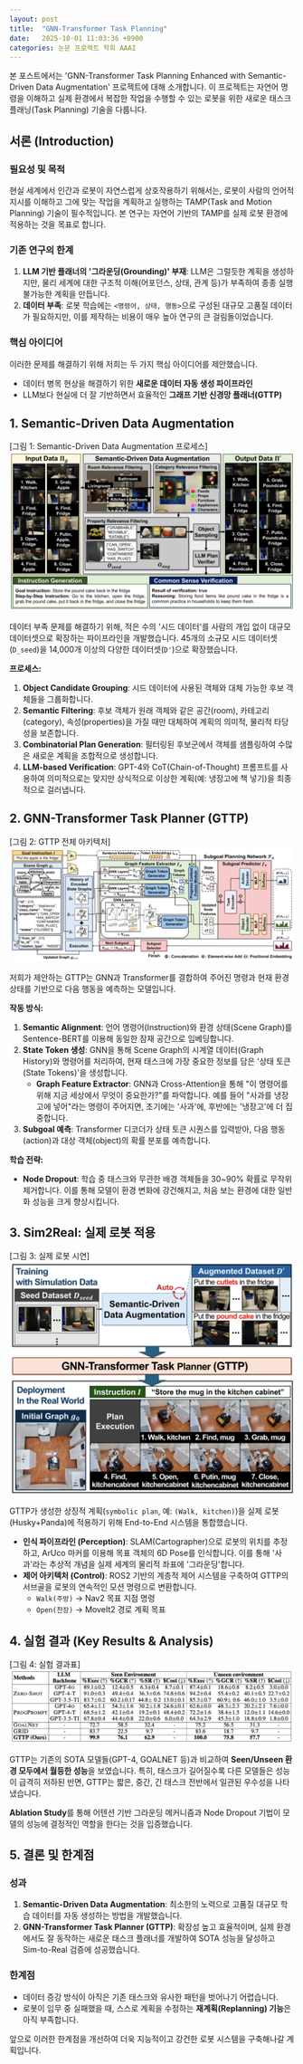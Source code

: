 ```yaml
---
layout: post
title:  "GNN-Transformer Task Planning"
date:   2025-10-01 11:03:36 +0900
categories: 논문 프로젝트 학회 AAAI
---
```


본 포스트에서는 'GNN-Transformer Task Planning Enhanced with Semantic-Driven Data Augmentation' 프로젝트에 대해 소개합니다. 이 프로젝트는 자연어 명령을 이해하고 실제 환경에서 복잡한 작업을 수행할 수 있는 로봇을 위한 새로운 태스크 플래닝(Task Planning) 기술을 다룹니다.

## 서론 (Introduction)

### 필요성 및 목적
현실 세계에서 인간과 로봇이 자연스럽게 상호작용하기 위해서는, 로봇이 사람의 언어적 지시를 이해하고 그에 맞는 작업을 계획하고 실행하는 TAMP(Task and Motion Planning) 기술이 필수적입니다. 본 연구는 자연어 기반의 TAMP를 실제 로봇 환경에 적용하는 것을 목표로 합니다.

### 기존 연구의 한계
1.  **LLM 기반 플래너의 '그라운딩(Grounding)' 부재**: LLM은 그럴듯한 계획을 생성하지만, 물리 세계에 대한 구조적 이해(어포던스, 상태, 관계 등)가 부족하여 종종 실행 불가능한 계획을 만듭니다.
2.  **데이터 부족**: 로봇 학습에는 `<명령어, 상태, 행동>`으로 구성된 대규모 고품질 데이터가 필요하지만, 이를 제작하는 비용이 매우 높아 연구의 큰 걸림돌이었습니다.

### 핵심 아이디어
이러한 문제를 해결하기 위해 저희는 두 가지 핵심 아이디어를 제안했습니다.
*   데이터 병목 현상을 해결하기 위한 **새로운 데이터 자동 생성 파이프라인**
*   LLM보다 현실에 더 잘 기반하면서 효율적인 **그래프 기반 신경망 플래너(GTTP)**

## 1. Semantic-Driven Data Augmentation

[그림 1: Semantic-Driven Data Augmentation 프로세스]
![Data Augmentation Process](/assets/img/project-gnn-tamp/slide_9.png)

데이터 부족 문제를 해결하기 위해, 적은 수의 '시드 데이터'를 사람의 개입 없이 대규모 데이터셋으로 확장하는 파이프라인을 개발했습니다. 45개의 소규모 시드 데이터셋(`D_seed`)을 14,000개 이상의 다양한 데이터셋(`D'`)으로 확장했습니다.

**프로세스:**
1.  **Object Candidate Grouping**: 시드 데이터에 사용된 객체와 대체 가능한 후보 객체들을 그룹화합니다.
2.  **Semantic Filtering**: 후보 객체가 원래 객체와 같은 공간(room), 카테고리(category), 속성(properties)을 가질 때만 대체하여 계획의 의미적, 물리적 타당성을 보존합니다.
3.  **Combinatorial Plan Generation**: 필터링된 후보군에서 객체를 샘플링하여 수많은 새로운 계획을 조합적으로 생성합니다.
4.  **LLM-based Verification**: GPT-4와 CoT(Chain-of-Thought) 프롬프트를 사용하여 의미적으로는 맞지만 상식적으로 이상한 계획(예: 냉장고에 책 넣기)을 최종적으로 걸러냅니다.

## 2. GNN-Transformer Task Planner (GTTP)

[그림 2: GTTP 전체 아키텍처]
![GTTP Overall Architecture](/assets/img/project-gnn-tamp/slide_5.png)

저희가 제안하는 GTTP는 GNN과 Transformer를 결합하여 주어진 명령과 현재 환경 상태를 기반으로 다음 행동을 예측하는 모델입니다.

**작동 방식:**
1.  **Semantic Alignment**: 언어 명령어(Instruction)와 환경 상태(Scene Graph)를 Sentence-BERT를 이용해 동일한 잠재 공간으로 임베딩합니다.
2.  **State Token 생성**: GNN을 통해 Scene Graph의 시계열 데이터(Graph History)와 명령어를 처리하여, 현재 태스크에 가장 중요한 정보를 담은 '상태 토큰(State Tokens)'을 생성합니다.
    *   **Graph Feature Extractor**: GNN과 Cross-Attention을 통해 "이 명령어를 위해 지금 세상에서 무엇이 중요한가?"를 파악합니다. 예를 들어 "사과를 냉장고에 넣어"라는 명령이 주어지면, 초기에는 '사과'에, 후반에는 '냉장고'에 더 집중합니다.
3.  **Subgoal 예측**: Transformer 디코더가 상태 토큰 시퀀스를 입력받아, 다음 행동(action)과 대상 객체(object)의 확률 분포를 예측합니다.

**학습 전략:**
*   **Node Dropout**: 학습 중 태스크와 무관한 배경 객체들을 30~90% 확률로 무작위 제거합니다. 이를 통해 모델이 환경 변화에 강건해지고, 처음 보는 환경에 대한 일반화 성능을 크게 향상시킵니다.

## 3. Sim2Real: 실제 로봇 적용

[그림 3: 실제 로봇 시연]
![Real-World Demonstration](/assets/img/project-gnn-tamp/slide_11.png)

GTTP가 생성한 상징적 계획(`symbolic plan`, 예: `(Walk, kitchen)`)을 실제 로봇(Husky+Panda)에 적용하기 위해 End-to-End 시스템을 통합했습니다.

*   **인식 파이프라인 (Perception)**: SLAM(Cartographer)으로 로봇의 위치를 추정하고, ArUco 마커를 이용해 목표 객체의 6D Pose를 인식합니다. 이를 통해 '사과'라는 추상적 개념을 실제 세계의 물리적 좌표에 '그라운딩'합니다.
*   **제어 아키텍처 (Control)**: ROS2 기반의 계층적 제어 시스템을 구축하여 GTTP의 서브골을 로봇의 연속적인 모션 명령으로 변환합니다.
    *   `Walk(주방)` → Nav2 목표 지점 명령
    *   `Open(찬장)` → MoveIt2 경로 계획 목표

## 4. 실험 결과 (Key Results & Analysis)

[그림 4: 실험 결과표]
![Experiment Results](/assets/img/project-gnn-tamp/slide_12.png)

GTTP는 기존의 SOTA 모델들(GPT-4, GOALNET 등)과 비교하여 **Seen/Unseen 환경 모두에서 월등한 성능**을 보였습니다. 특히, 태스크가 길어질수록 다른 모델들은 성능이 급격히 저하된 반면, GTTP는 짧은, 중간, 긴 태스크 전반에서 일관된 우수성을 나타냈습니다.

**Ablation Study**를 통해 어텐션 기반 그라운딩 메커니즘과 Node Dropout 기법이 모델의 성능에 결정적인 역할을 한다는 것을 입증했습니다.

## 5. 결론 및 한계점

### 성과
1.  **Semantic-Driven Data Augmentation**: 최소한의 노력으로 고품질 대규모 학습 데이터를 자동 생성하는 방법을 개발했습니다.
2.  **GNN-Transformer Task Planner (GTTP)**: 확장성 높고 효율적이며, 실제 환경에서도 잘 동작하는 새로운 태스크 플래너를 개발하여 SOTA 성능을 달성하고 Sim-to-Real 검증에 성공했습니다.

### 한계점
*   데이터 증강 방식이 아직은 기존 태스크와 유사한 패턴을 벗어나기 어렵습니다.
*   로봇이 임무 중 실패했을 때, 스스로 계획을 수정하는 **재계획(Replanning) 기능**은 아직 부족합니다.

앞으로 이러한 한계점을 개선하여 더욱 지능적이고 강건한 로봇 시스템을 구축해나갈 계획입니다.